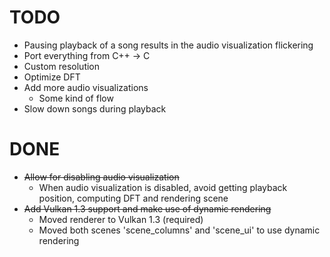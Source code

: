# TODO

- Pausing playback of a song results in the audio visualization flickering
- Port everything from C++ -> C
- Custom resolution
- Optimize DFT
- Add more audio visualizations
    - Some kind of flow
- Slow down songs during playback

# DONE
- ~~Allow for disabling audio visualization~~
    - When audio visualization is disabled, avoid getting playback position, computing DFT and rendering scene
- ~~Add Vulkan 1.3 support and make use of dynamic rendering~~
    - Moved renderer to Vulkan 1.3 (required)
    - Moved both scenes 'scene_columns' and 'scene_ui' to use dynamic rendering